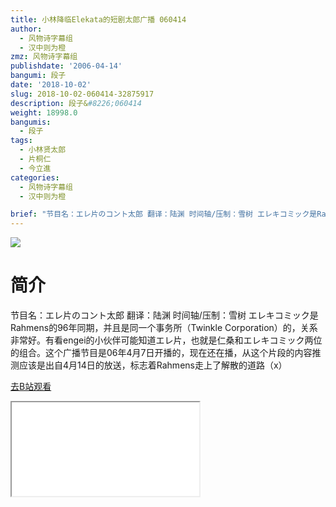 ```yaml
---
title: 小林降临Elekata的短剧太郎广播 060414
author:
  - 风物诗字幕组
  - 汉中则为橙
zmz: 风物诗字幕组
publishdate: '2006-04-14'
bangumi: 段子
date: '2018-10-02'
slug: 2018-10-02-060414-32875917
description: 段子&#8226;060414
weight: 18998.0
bangumis:
  - 段子
tags:
  - 小林贤太郎
  - 片桐仁
  - 今立進
categories:
  - 风物诗字幕组
  - 汉中则为橙

brief: "节目名：エレ片のコント太郎 翻译：陆渊 时间轴/压制：雪树 エレキコミック是Rahmens的96年同期，并且是同一个事务所（Twinkle Corporation）的，关系非常好。有看engei的小伙伴可能知道エレ片，也就是仁桑和エレキコミック两位的组合。这个广播节目是06年4月7日开播的，现在还在播，从这个片段的内容推测应该是出自4月14日的放送，标志着Rahmens走上了解散的道路（x）"
---
```

![](https://i.imgur.com/CsLAXsM.jpg)
# 简介  
节目名：エレ片のコント太郎
翻译：陆渊 时间轴/压制：雪树
エレキコミック是Rahmens的96年同期，并且是同一个事务所（Twinkle Corporation）的，关系非常好。有看engei的小伙伴可能知道エレ片，也就是仁桑和エレキコミック两位的组合。这个广播节目是06年4月7日开播的，现在还在播，从这个片段的内容推测应该是出自4月14日的放送，标志着Rahmens走上了解散的道路（x）  

[去B站观看](https://www.bilibili.com/video/av32875917/)
<div class ="resp-container"><iframe class="testiframe" src="//player.bilibili.com/player.html?aid=32875917"", scrolling="no", allowfullscreen="true" > </iframe></div> 
